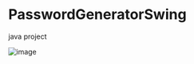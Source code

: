 # PasswordGeneratorSwing
java project


![image](https://github.com/kamawui/PasswordGeneratorSwing/assets/92736102/e22fc705-a803-44b8-87d0-d75d9f8796a9)
